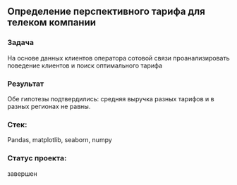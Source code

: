 ## Определение перспективного тарифа для телеком компании
### Задача
На основе данных клиентов оператора сотовой связи проанализировать поведение клиентов и поиск оптимального тарифа
### Результат
Обе гипотезы подтвердились: средняя выручка разных тарифов и в разных регионах не равны.
### Стек:
Pandas, matplotlib, seaborn, numpy
### Статус проекта: 
завершен
